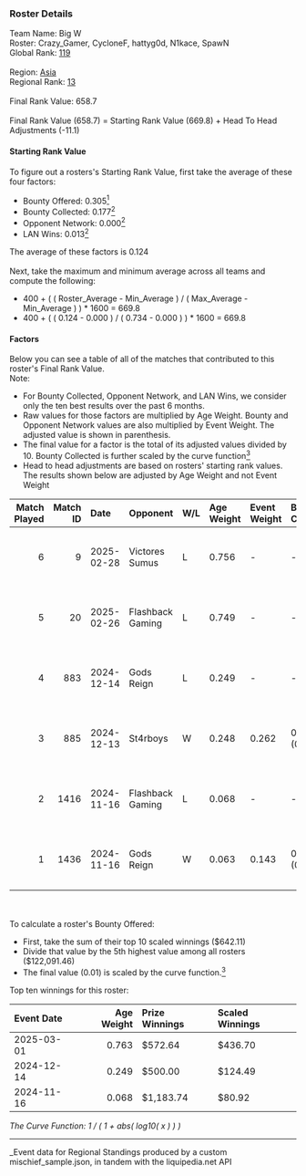 ### Roster Details<br />
Team Name: Big W<br />
Roster: Crazy_Gamer, CycloneF, hattyg0d, N1kace, SpawN<br />
Global Rank: [119](../../standings_global_2025_05_05.md)<br />
<br />
Region: [Asia]( ../../standings_asia_2025_05_05.md)<br />
Regional Rank: [13]( ../../standings_asia_2025_05_05.md)<br />
<br />
Final Rank Value:  658.7<br />
<br />
Final Rank Value (658.7) = Starting Rank Value (669.8) + Head To Head Adjustments (-11.1)<br />

#### Starting Rank Value<br />
To figure out a rosters's Starting Rank Value, first take the average of these four factors:<br />
- Bounty Offered: 0.305[<sup>1</sup>](#table2)
- Bounty Collected: 0.177[<sup>2</sup>](#table1)
- Opponent Network: 0.000[<sup>2</sup>](#table1)
- LAN Wins: 0.013[<sup>2</sup>](#table1)

The average of these factors is 0.124<br />
<br />
Next, take the maximum and minimum average across all teams and compute the following:<br />
- 400 + ( ( Roster_Average - Min_Average ) / ( Max_Average - Min_Average ) ) * 1600 = 669.8
- 400 + ( ( 0.124 - 0.000 ) / ( 0.734 - 0.000 ) ) * 1600 = 669.8


#### Factors<br />
Below you can see a table of all of the matches that contributed to this roster's Final Rank Value.<br />
Note:<br />

- For Bounty Collected, Opponent Network, and LAN Wins, we consider only the ten best results over the past 6 months.
- Raw values for those factors are multiplied by Age Weight. Bounty and Opponent Network values are also multiplied by Event Weight. The adjusted value is shown in parenthesis.
- The final value for a factor is the total of its adjusted values divided by 10. Bounty Collected is further scaled by the curve function[<sup>3</sup>](#curveFunction)
- Head to head adjustments are based on rosters' starting rank values. The results shown below are adjusted by Age Weight and not Event Weight
<span id="table1"></span><br />


| Match Played | Match ID | Date       | Opponent         | W/L | Age Weight | Event Weight | Bounty Collected | Opponent Network | LAN Wins  | H2H Adj. | Roster                                         |
| -: | -: | :- | :- | :- | :- | :- | :- | :- | :- | -: | :- |
|            6 |        9 | 2025-02-28 | Victores Sumus   | L   | 0.756      | -            | -                | -                | -         |    -6.02 | Crazy_Gamer, CycloneF, hattyg0d, N1kace, SpawN |
|            5 |       20 | 2025-02-26 | Flashback Gaming | L   | 0.749      | -            | -                | -                | -         |    -8.39 | Crazy_Gamer, CycloneF, hattyg0d, N1kace, SpawN |
|            4 |      883 | 2024-12-14 | Gods Reign       | L   | 0.249      | -            | -                | -                | -         |    -1.15 | Crazy_Gamer, CycloneF, hattygOD, N1kace, SpawN |
|            3 |      885 | 2024-12-13 | St4rboys         | W   | 0.248      | 0.262        | 0.001 (0.000)    | 0.009 (0.001)    | 0 (0.000) |     3.51 | Crazy_Gamer, CycloneF, hattygOD, N1kace, SpawN |
|            2 |     1416 | 2024-11-16 | Flashback Gaming | L   | 0.068      | -            | -                | -                | -         |    -0.78 | Crazy_Gamer, CycloneF, hattygOD, N1kace, SpawN |
|            1 |     1436 | 2024-11-16 | Gods Reign       | W   | 0.063      | 0.143        | 0.020 (0.000)    | 0.335 (0.003)    | 1 (0.063) |     1.69 | Crazy_Gamer, CycloneF, hattygOD, N1kace, SpawN |

<br />
<span id="table2"></span><br />
To calculate a roster's Bounty Offered:<br />

- First, take the sum of their top 10 scaled winnings ($642.11)
- Divide that value by the 5th highest value among all rosters ($122,091.46)
- The final value (0.01) is scaled by the curve function.[<sup>3</sup>](#curveFunction)

Top ten winnings for this roster:<br />

| Event Date | Age Weight | Prize Winnings | Scaled Winnings |
| :- | -: | :- | :- |
| 2025-03-01 |      0.763 | $572.64        | $436.70         |
| 2024-12-14 |      0.249 | $500.00        | $124.49         |
| 2024-11-16 |      0.068 | $1,183.74      | $80.92          |


<span id="curveFunction"></span>_The Curve Function: 1 / ( 1 + abs( log10( x ) ) )_<br />

---
_Event data for Regional Standings produced by a custom mischief_sample.json, in tandem with the liquipedia.net API<br />
